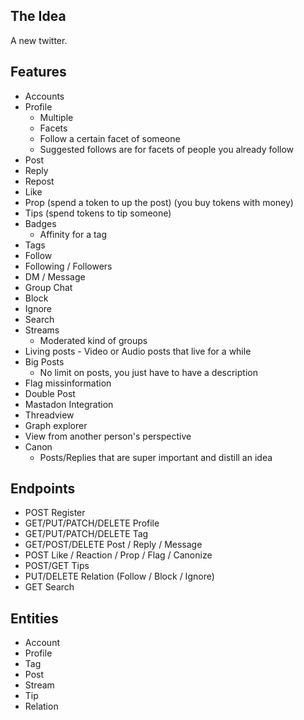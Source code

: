 ## The Idea

A new twitter.

## Features

- Accounts
- Profile
  - Multiple
  - Facets
  - Follow a certain facet of someone
  - Suggested follows are for facets of people you already follow
- Post
- Reply
- Repost
- Like
- Prop (spend a token to up the post) (you buy tokens with money)
- Tips (spend tokens to tip someone)
- Badges
  - Affinity for a tag
- Tags
- Follow
- Following / Followers
- DM / Message
- Group Chat
- Block
- Ignore
- Search
- Streams
  - Moderated kind of groups
- Living posts - Video or Audio posts that live for a while
- Big Posts
  - No limit on posts, you just have to have a description
- Flag missinformation
- Double Post
- Mastadon Integration
- Threadview
- Graph explorer
- View from another person's perspective
- Canon
  - Posts/Replies that are super important and distill an idea

## Endpoints

- POST Register
- GET/PUT/PATCH/DELETE Profile
- GET/PUT/PATCH/DELETE Tag
- GET/POST/DELETE Post / Reply / Message
- POST Like / Reaction / Prop / Flag / Canonize
- POST/GET Tips
- PUT/DELETE Relation (Follow / Block / Ignore)
- GET Search

## Entities
- Account
- Profile
- Tag
- Post
- Stream
- Tip
- Relation
